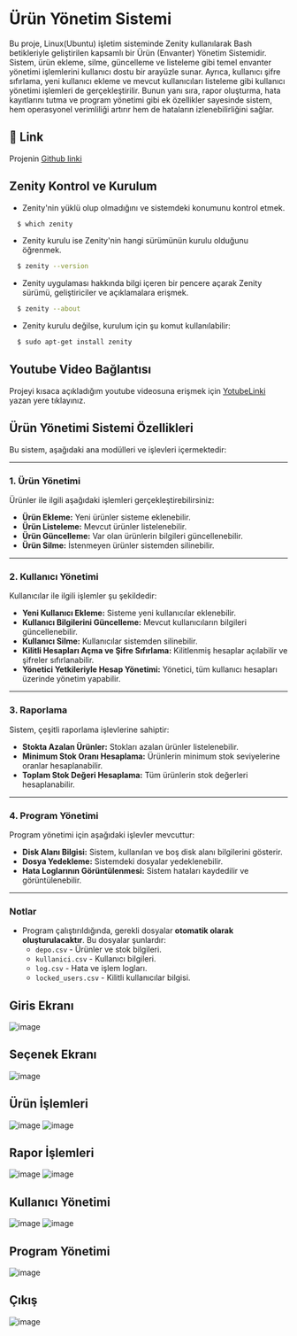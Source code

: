 # Ürün Yönetim Sistemi
   Bu proje, Linux(Ubuntu) işletim sisteminde Zenity kullanılarak Bash betikleriyle geliştirilen kapsamlı bir Ürün (Envanter) Yönetim Sistemidir. Sistem, ürün ekleme, silme, güncelleme ve listeleme gibi temel envanter yönetimi işlemlerini kullanıcı dostu bir arayüzle sunar. Ayrıca, kullanıcı şifre sıfırlama, yeni kullanıcı ekleme ve mevcut kullanıcıları listeleme gibi kullanıcı yönetimi işlemleri de gerçekleştirilir. Bunun yanı sıra, rapor oluşturma, hata kayıtlarını tutma ve program yönetimi gibi ek özellikler sayesinde sistem, hem operasyonel verimliliği artırır hem de hataların izlenebilirliğini sağlar.
## 🔗 Link
Projenin [Github linki](https://github.com/Esra-ilboga/Urun-Yonetim-Sistemi.git) 
## Zenity Kontrol ve Kurulum
+ Zenity'nin yüklü olup olmadığını ve sistemdeki konumunu kontrol etmek.
```bash
  $ which zenity
```
+ Zenity kurulu ise Zenity'nin hangi sürümünün kurulu olduğunu öğrenmek.
```bash
  $ zenity --version
```
+ Zenity uygulaması hakkında bilgi içeren bir pencere açarak Zenity sürümü, geliştiriciler ve açıklamalara erişmek.
```bash
  $ zenity --about
```
+ Zenity kurulu değilse, kurulum için şu komut kullanılabilir:
```bash
  $ sudo apt-get install zenity
```
## Youtube Video Bağlantısı
Projeyi kısaca açıkladığım youtube videosuna erişmek için [YotubeLinki](https://youtu.be/hh039DD1n4U) yazan yere tıklayınız.
## **Ürün Yönetimi Sistemi Özellikleri**

Bu sistem, aşağıdaki ana modülleri ve işlevleri içermektedir:

---

### **1. Ürün Yönetimi**
Ürünler ile ilgili aşağıdaki işlemleri gerçekleştirebilirsiniz:

- **Ürün Ekleme:** Yeni ürünler sisteme eklenebilir.
- **Ürün Listeleme:** Mevcut ürünler listelenebilir.
- **Ürün Güncelleme:** Var olan ürünlerin bilgileri güncellenebilir.
- **Ürün Silme:** İstenmeyen ürünler sistemden silinebilir.

---

### **2. Kullanıcı Yönetimi**
Kullanıcılar ile ilgili işlemler şu şekildedir:

- **Yeni Kullanıcı Ekleme:** Sisteme yeni kullanıcılar eklenebilir.
- **Kullanıcı Bilgilerini Güncelleme:** Mevcut kullanıcıların bilgileri güncellenebilir.
- **Kullanıcı Silme:** Kullanıcılar sistemden silinebilir.
- **Kilitli Hesapları Açma ve Şifre Sıfırlama:** Kilitlenmiş hesaplar açılabilir ve şifreler sıfırlanabilir.
- **Yönetici Yetkileriyle Hesap Yönetimi:** Yönetici, tüm kullanıcı hesapları üzerinde yönetim yapabilir.

---

### **3. Raporlama**
Sistem, çeşitli raporlama işlevlerine sahiptir:

- **Stokta Azalan Ürünler:** Stokları azalan ürünler listelenebilir.
- **Minimum Stok Oranı Hesaplama:** Ürünlerin minimum stok seviyelerine oranlar hesaplanabilir.
- **Toplam Stok Değeri Hesaplama:** Tüm ürünlerin stok değerleri hesaplanabilir.

---

### **4. Program Yönetimi**
Program yönetimi için aşağıdaki işlevler mevcuttur:

- **Disk Alanı Bilgisi:** Sistem, kullanılan ve boş disk alanı bilgilerini gösterir.
- **Dosya Yedekleme:** Sistemdeki dosyalar yedeklenebilir.
- **Hata Loglarının Görüntülenmesi:** Sistem hataları kaydedilir ve görüntülenebilir.

---

### **Notlar**
- Program çalıştırıldığında, gerekli dosyalar **otomatik olarak oluşturulacaktır**. Bu dosyalar şunlardır:
  - `depo.csv` - Ürünler ve stok bilgileri.
  - `kullanici.csv` - Kullanıcı bilgileri.
  - `log.csv` - Hata ve işlem logları.
  - `locked_users.csv` - Kilitli kullanıcılar bilgisi.

## Giris Ekranı
![image](https://github.com/user-attachments/assets/a2ec4880-9a03-4014-afd0-18b01f661dbf)
</br>
## Seçenek Ekranı
![image](https://github.com/user-attachments/assets/c3164a8b-6e38-4ee7-bbf6-d3a295a96a62)
</br>
## Ürün İşlemleri
![image](https://github.com/user-attachments/assets/b4a6dac4-41d6-463e-a6f5-313881ad4c11)
![image](https://github.com/user-attachments/assets/05663d44-935a-418d-9288-403089b6ae70)
</br>
## Rapor İşlemleri
![image](https://github.com/user-attachments/assets/f78f0140-58a9-455b-9aaa-4b0d88e68a14)
![image](https://github.com/user-attachments/assets/e03dcc68-3ae2-41fb-aac3-abf72a41017a)
</br>
## Kullanıcı Yönetimi
![image](https://github.com/user-attachments/assets/2fc84e3d-5b0a-49fb-9197-73951d555ee6)
![image](https://github.com/user-attachments/assets/f159c3b9-77e7-40a3-acf5-3baea1ac509d)
</br>
## Program Yönetimi
![image](https://github.com/user-attachments/assets/d29a87a9-5afb-4894-bd51-32ce4ca43ee9)
</br>
## Çıkış
![image](https://github.com/user-attachments/assets/5770c8f9-ea11-4278-ba28-dee307084004)
</br>








